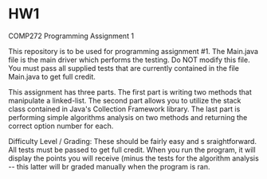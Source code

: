 # HW1
COMP272 Programming Assignment 1

This repository is to be used for programming assignment #1. The Main.java file is the main driver which performs the testing. Do NOT modify this file. You must pass all supplied tests that are currently contained in the file Main.java to get full credit.

This assignment has three parts. The first part is writing two methods that manipulate a linked-list. The second part allows you to utilize the stack class contained in Java's Collection Framework library. The last part is performing simple algorithms analysis on two methods and returning the correct option number for each.

Difficulty Level / Grading: These should be fairly easy and s sraightforward. All tests must be passed to get full credit. When you run the program, it will display the points you will receive (minus the tests for the algorithm analysis -- this latter will br graded manually when the program is ran.
